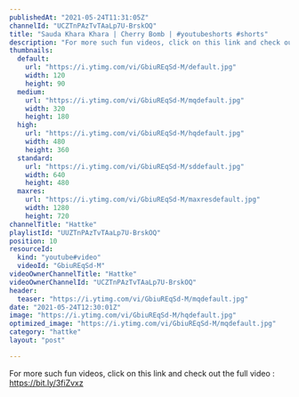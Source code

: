 ```yaml
---
publishedAt: "2021-05-24T11:31:05Z"
channelId: "UCZTnPAzTvTAaLp7U-BrskOQ"
title: "Sauda Khara Khara | Cherry Bomb | #youtubeshorts #shorts"
description: "For more such fun videos, click on this link and check out the full video : https://bit.ly/3fiZvxz"
thumbnails:
  default:
    url: "https://i.ytimg.com/vi/GbiuREqSd-M/default.jpg"
    width: 120
    height: 90
  medium:
    url: "https://i.ytimg.com/vi/GbiuREqSd-M/mqdefault.jpg"
    width: 320
    height: 180
  high:
    url: "https://i.ytimg.com/vi/GbiuREqSd-M/hqdefault.jpg"
    width: 480
    height: 360
  standard:
    url: "https://i.ytimg.com/vi/GbiuREqSd-M/sddefault.jpg"
    width: 640
    height: 480
  maxres:
    url: "https://i.ytimg.com/vi/GbiuREqSd-M/maxresdefault.jpg"
    width: 1280
    height: 720
channelTitle: "Hattke"
playlistId: "UUZTnPAzTvTAaLp7U-BrskOQ"
position: 10
resourceId:
  kind: "youtube#video"
  videoId: "GbiuREqSd-M"
videoOwnerChannelTitle: "Hattke"
videoOwnerChannelId: "UCZTnPAzTvTAaLp7U-BrskOQ"
header:
  teaser: "https://i.ytimg.com/vi/GbiuREqSd-M/mqdefault.jpg"
date: "2021-05-24T12:30:01Z"
image: "https://i.ytimg.com/vi/GbiuREqSd-M/hqdefault.jpg"
optimized_image: "https://i.ytimg.com/vi/GbiuREqSd-M/mqdefault.jpg"
category: "hattke"
layout: "post"

---
```

For more such fun videos, click on this link and check out the full video : https://bit.ly/3fiZvxz